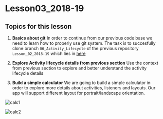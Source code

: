 # Lesson03_2018-19


## Topics for this lesson

1. **Basics about git**  In order to continue from our previous code base we need to learn how to properly use git system. The task is to succesfully clone branch `06_Activity_Lifecycle` of the previous repository `Lesson_02_2018-19` which lies in [here](https://github.com/UomMobileDevelopment/Lesson_02_2018-19/tree/06_Activity_Lifecycle)

2. **Explore Activity lifecycle details from previous section** Use the context from previous section to explore and better understand the activity lifecycle details

3. **Build a simple calculator** We are going to build a simple calculator in order to explore more details about activities, listeners and layouts. Our app will support different layout for portrait/landscape orientation.


![calc1](https://github.com/UomMobileDevelopment/Lesson03_2018-19/blob/master/img/calc1.PNG)



![calc2](https://github.com/UomMobileDevelopment/Lesson03_2018-19/blob/master/img/calc2.PNG)

